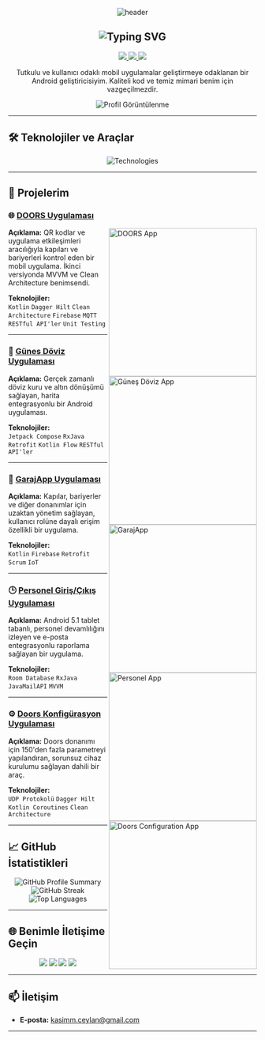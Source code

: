 <!-- Banner -->
<p align="center">
  <img src="https://capsule-render.vercel.app/api?type=waving&color=0:7F52FF,100:F75C7E&height=200&section=header&text=Kasım%20Ceylan&fontSize=50&fontColor=ffffff&animation=fadeIn&fontAlignY=38" alt="header" />
</p>

<!-- Animasyonlu Başlık -->
<h2 align="center">
  <img src="https://readme-typing-svg.herokuapp.com?font=Fira+Code&size=25&duration=4000&pause=500&color=F75C7E&center=true&vCenter=true&width=500&lines=Merhaba,+ben+Kasım+Ceylan;Android+Uygulama+Geliştiricisi;Hoş+geldiniz!" alt="Typing SVG" />
</h2>

<!-- Sosyal Medya İkonları -->
<p align="center">
  <a href="https://linkedin.com/in/kasimceylan">
    <img src="https://img.shields.io/badge/LinkedIn-%230077B5.svg?style=for-the-badge&logo=linkedin&logoColor=white" />
  </a>
  <a href="https://twitter.com/kasimceylan">
    <img src="https://img.shields.io/badge/Twitter-%231DA1F2.svg?style=for-the-badge&logo=twitter&logoColor=white" />
  </a>
  <a href="mailto:kasimm.ceylan@gmail.com">
    <img src="https://img.shields.io/badge/Email-D14836?style=for-the-badge&logo=gmail&logoColor=white" />
  </a>
</p>

<!-- Kısa Tanıtım -->
<p align="center">
  Tutkulu ve kullanıcı odaklı mobil uygulamalar geliştirmeye odaklanan bir Android geliştiricisiyim. Kaliteli kod ve temiz mimari benim için vazgeçilmezdir.
</p>

<!-- Profil Görüntülenme Sayacı -->
<p align="center">
  <img src="https://komarev.com/ghpvc/?username=kasimcyln&label=Profil+Görüntülenme&color=brightgreen" alt="Profil Görüntülenme" />
</p>

---

## 🛠 **Teknolojiler ve Araçlar**

<p align="center">
  <!-- Kullanılan Teknolojiler -->
  <img src="https://skillicons.dev/icons?i=kotlin,java,firebase,androidstudio,git,github&theme=light" alt="Technologies" />
</p>

---

## 🚀 **Projelerim**

### 🌐 **[DOORS Uygulaması](https://github.com/kasimcyln/doors-app)**

<img align="right" src="https://raw.githubusercontent.com/kasimcyln/doors-app/master/screenshot.png" width="300" alt="DOORS App" />

**Açıklama:** QR kodlar ve uygulama etkileşimleri aracılığıyla kapıları ve bariyerleri kontrol eden bir mobil uygulama. İkinci versiyonda MVVM ve Clean Architecture benimsendi.

**Teknolojiler:**  
`Kotlin` `Dagger Hilt` `Clean Architecture` `Firebase` `MQTT` `RESTful API'ler` `Unit Testing`

---

### 📱 **[Güneş Döviz Uygulaması](https://github.com/kasimcyln/gunes-doviz-app)**

<img align="right" src="https://raw.githubusercontent.com/kasimcyln/gunes-doviz-app/master/screenshot.png" width="300" alt="Güneş Döviz App" />

**Açıklama:** Gerçek zamanlı döviz kuru ve altın dönüşümü sağlayan, harita entegrasyonlu bir Android uygulaması.

**Teknolojiler:**  
`Jetpack Compose` `RxJava` `Retrofit` `Kotlin Flow` `RESTful API'ler`

---

### 🚗 **[GarajApp Uygulaması](https://github.com/kasimcyln/garajapp)**

<img align="right" src="https://raw.githubusercontent.com/kasimcyln/garajapp/master/screenshot.png" width="300" alt="GarajApp" />

**Açıklama:** Kapılar, bariyerler ve diğer donanımlar için uzaktan yönetim sağlayan, kullanıcı rolüne dayalı erişim özellikli bir uygulama.

**Teknolojiler:**  
`Kotlin` `Firebase` `Retrofit` `Scrum` `IoT`

---

### 🕒 **[Personel Giriş/Çıkış Uygulaması](https://github.com/kasimcyln/personnel-app)**

<img align="right" src="https://raw.githubusercontent.com/kasimcyln/personnel-app/master/screenshot.png" width="300" alt="Personel App" />

**Açıklama:** Android 5.1 tablet tabanlı, personel devamlılığını izleyen ve e-posta entegrasyonlu raporlama sağlayan bir uygulama.

**Teknolojiler:**  
`Room Database` `RxJava` `JavaMailAPI` `MVVM`

---

### ⚙️ **[Doors Konfigürasyon Uygulaması](https://github.com/kasimcyln/doors-config-app)**

<img align="right" src="https://raw.githubusercontent.com/kasimcyln/doors-config-app/master/screenshot.png" width="300" alt="Doors Configuration App" />

**Açıklama:** Doors donanımı için 150'den fazla parametreyi yapılandıran, sorunsuz cihaz kurulumu sağlayan dahili bir araç.

**Teknolojiler:**  
`UDP Protokolü` `Dagger Hilt` `Kotlin Coroutines` `Clean Architecture`

---

## 📈 **GitHub İstatistikleri**

<p align="center">
  <!-- GitHub Stats -->
  <img src="https://github-profile-summary-cards.vercel.app/api/cards/profile-details?username=kasimcyln&theme=radical" alt="GitHub Profile Summary" />
  
  <!-- GitHub Streak -->
  <img src="https://github-readme-streak-stats.herokuapp.com/?user=kasimcyln&theme=radical" alt="GitHub Streak" />
  
  <!-- Top Languages -->
  <img src="https://github-readme-stats.vercel.app/api/top-langs/?username=kasimcyln&layout=compact&theme=radical" alt="Top Languages" />
</p>

---

## 🌐 **Benimle İletişime Geçin**

<p align="center">
  <a href="https://linkedin.com/in/kasimceylan"><img src="https://img.shields.io/badge/LinkedIn-%230077B5.svg?style=for-the-badge&logo=linkedin&logoColor=white" /></a>
  <a href="https://twitter.com/kasimceylan"><img src="https://img.shields.io/badge/Twitter-%231DA1F2.svg?style=for-the-badge&logo=twitter&logoColor=white" /></a>
  <a href="mailto:kasimm.ceylan@gmail.com"><img src="https://img.shields.io/badge/Email-%23D14836.svg?style=for-the-badge&logo=gmail&logoColor=white" /></a>
  <a href="[https://medium.com/@kasimceylan](https://medium.com/@kceylan)"><img src="https://img.shields.io/badge/Medium-%23000000.svg?style=for-the-badge&logo=medium&logoColor=white" /></a>
</p>

---

## 📫 **İletişim**

- **E-posta:** [kasimm.ceylan@gmail.com](mailto:kasimm.ceylan@gmail.com)

---

